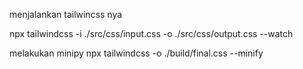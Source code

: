 menjalankan tailwincss nya

npx tailwindcss -i ./src/css/input.css -o ./src/css/output.css --watch

melakukan minipy 
npx tailwindcss -o ./build/final.css --minify